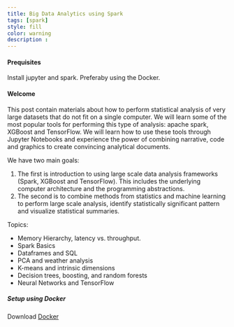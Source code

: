 ```yaml
---
title: Big Data Analytics using Spark
tags: [spark]
style: fill
color: warning
description : 
---
```


#### Prequisites

Install jupyter and spark. Preferaby using the Docker.

#### Welcome

This post contain materials about how to perform statistical analysis of very large datasets that do not fit on a single computer. We will learn some of the most popular tools for performing this type of analysis: apache spark, XGBoost and TensorFlow. We will learn how to use these tools through Jupyter Notebooks and experience the power of combining narrative, code and graphics to create convincing analytical documents.

We have two main goals: 
1. The first is introduction to using large scale data analysis frameworks (Spark, XGBoost and TensorFlow). This includes the underlying computer architecture and the programming abstractions. 
2. The second is to combine methods from statistics and machine learning to perform large scale analysis, identify statistically significant pattern and visualize statistical summaries.

Topics:
- Memory Hierarchy, latency vs. throughput.
- Spark Basics
- Dataframes and SQL
- PCA and weather analysis
- K-means and intrinsic dimensions
- Decision trees, boosting, and random forests
- Neural Networks and TensorFlow

##### Setup using Docker

Download [Docker](https://store.docker.com/search?type=edition&offering=community)
